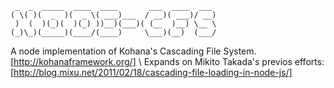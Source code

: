 	 _  _  _____  ____  ____       ___  ____  ___ 
	( \( )(  _  )(  _ \( ___)___  / __)( ___)/ __)
	 )  (  )(_)(  )(_) ))__)(___)( (__  )__) \__ \
	(_)\_)(_____)(____/(____)     \___)(__)  (___/
A node implementation of Kohana's Cascading File System.
[http://kohanaframework.org/]
\\
Expands on Mikito Takada's previos efforts:
[http://blog.mixu.net/2011/02/18/cascading-file-loading-in-node-js/]